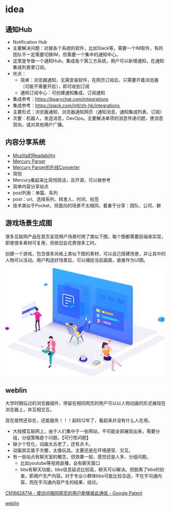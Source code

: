 # idea

## 通知Hub

* Notification Hub
* 主要解决问题：对接各个系统的软件，比如Slack等，需要一个IM软件，有的团队不一定需要切换IM，但需要一个集中的通知中心。
* 这里是专做一个通知Hub，集成各个第三方系统，用户可以新增通知，在通知集成列表里订阅。
* 优点：
  * 简单：浏览器通知，无需安装软件，在网页订阅后，只需要开着浏览器（可能不需要开启），即可收到订阅
  * 通知订阅中心：可创建通知集成、订阅通知
* 集成参考：https://bearychat.com/integrations
* 集成参考：https://slack.com/intl/zh-hk/integrations
* 主要形式：浏览器通知、浏览器通知网页（通知消息、通知集成列表、订阅）
* 次要：机器人，发送消息，DevOps。主要解决单项的消息传递问题，使消息双向，或对其他用户广播。

## 内容分享系统

* [Mozilla的Readability](https://github.com/mozilla/readability)
* [Mercury Parser](https://github.com/postlight/mercury-parser)
* [Mercury Parser的在线Converter](https://mercury.postlight.com/amp-converter/)
* 简悦
* Mercury看起来比简悦简洁，且开源，可以做参考
* 简单内容分享站点
* post列表：单篇、系列
* post：url、选择系列、转发人、时间、标签
* 技术类似于Pocket，但面向的场景不太相同，着重于分享：团队、公司、群

## 游戏场景生成图

很多互联网产品在首页呈现用户场景时用了类似下图，每个图都需要前端来实现，即使很多素材可复用，但依旧会花费很多工时。

创建一个游戏，包含很多风格上类似下图的素材，可以自己搭建场景，并让其中的人物可以活动。用户构造好场景后，可以捕捉当前画面，直接作为UI图。

![](images/index_14.png)

## weblin

大学时期玩过的浏览器插件，停留在相同网页的用户可以以人物动画的形式展现在浏览器上，并互相交互。

现在居然还存在，还能服务！！！起码12年了，看起来并没有什么人在用。

* 大规模互联网上，由于人们集中于一些网站，不可能全部展现出来，需要分组，分组策略是个问题。【可行性问题】
* 缺少个性化，动画太古老了，还有点卡。
* 动画其实属于次要，太像玩具。主要还是在环境感受、交互。
* 有一些站点有聊天室的概念，但效果一般，感觉还是人多、分组问题。
  * 比如youtube等视频直播，会有聊天窗口
  * bbs有聊天功能，bbs信息延迟比较高，聊天可以解决。但脱离了bbs的初衷，即用户生产内容。对于专业小群体bbs可能比较合适，不在乎沟通内容，而在乎沟通内容产生的结果、结论。

[CN1662871A - 使访问相同网页的用户能够彼此通信 - Google Patent](https://patents.google.com/patent/CN1662871A/zh)

[weblin](https://www.weblin.io/)
